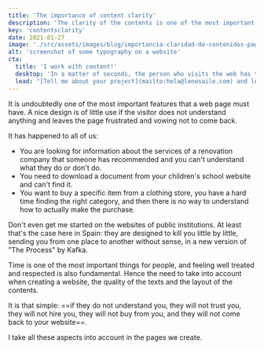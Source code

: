 ```yaml
---
title: 'The importance of content clarity'
description: 'The clarity of the contents is one of the most important characteristics. A nice design is of little use if the visitor does not understand anything and leaves the page frustrated.'
key: 'contentsclarity'
date: 2021-01-27
image: './src/assets/images/blog/importancia-claridad-de-contenidos-pagina-web.jpg'
alt: 'screenshot of some typography on a website'
cta:
  title: 'I work with content!'
  desktop: 'In a matter of seconds, the person who visits the web has to know who we are, what we do and why they should trust us, and then contact us or make a purchase.'
  lead: "[Tell me about your project](mailto:hola@lenesaile.com) and let's figure out what tone of voice we should use with your website!"
---
```


It is undoubtedly one of the most important features that a web page must have.
A nice design is of little use if the visitor does not understand anything and leaves the page frustrated and vowing not to come back.

It has happened to all of us:

- You are looking for information about the services of a renovation company that someone has recommended and you can't understand what they do or don't do.
- You need to download a document from your children's school website and can't find it.
- You want to buy a specific item from a clothing store, you have a hard time finding the right category, and then there is no way to understand how to actually make the purchase.

Don't even get me started on the websites of public institutions. At least that's the case here in Spain: they are designed to kill you little by little, sending you from one place to another without sense, in a new version of "The Process" by Kafka.

Time is one of the most important things for people, and feeling well treated and respected is also fundamental. Hence the need to take into account when creating a website, the quality of the texts and the layout of the contents.

It is that simple: ==if they do not understand you, they will not trust you, they will not hire you, they will not buy from you, and they will not come back to your website==.

I take all these aspects into account in the pages we create.
